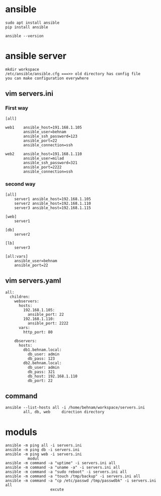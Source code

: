 # ansible
    sudo apt install ansible
    pip install ansible

    ansible --version

# ansible server
    mkdir workspace
    /etc/ansible/ansible.cfg ===>> old directory has config file
 	you can make configuration everywhere

## vim servers.ini
### First way
    [all]

    web1	ansible_host=191.168.1.105
            ansible_user=behnam
            ansible_ssh_password=123
            ansible_port=22
            ansible_connection=ssh

    web2	ansible_host=191.168.1.110
            ansible_user=milad
            ansible_ssh_password=321
            ansible_port=2222
            ansible_connection=ssh
        
### second way
    [all]
        server1 ansible_host=192.168.1.105
        server2 ansible_host=192.168.1.110
        server3 ansible_host=192.168.1.115
    
    [web]
        server1
    
    [db]
        server2
    
    [lb]
        server3
    
    [all:vars]
        ansible_user=behnam
        ansible_port=22

## vim servers.yaml
    all:
      children:
        webservers:
          hosts:
            192.168.1.105:
              ansible_port: 22
            192.168.1.110:
              ansible_port: 2222
          vars:
            http_port: 80
            
        dbservers:
          hosts:
            db1.behnam.local:
              db_user: admin
              db_pass: 123
            db2.behnam.local:
              db_user: admin
              db_pass: 321
              db_host: 192.168.1.110
              db_port: 22

## command
    ansible --list-hosts all -i /home/behnam/workspace/servers.ini
            all, db, web     direction directory

# moduls
    ansible -m ping all -i servers.ini
    ansible -m ping db -i servers.ini
	ansible -m ping web -i servers.ini
              modul
    ansible -m command -a "uptime" -i servers.ini all
	ansible -m command -a "uname -a" -i servers.ini all
	ansible -m command -a "sudo reboot" -i servers.ini all
    ansible -m command -a "touch /tmp/backup" -i servers.ini all
	ansible -m command -a "cp /etc/passwd /tmp/passwdbk" -i servers.ini all
                        excute   




